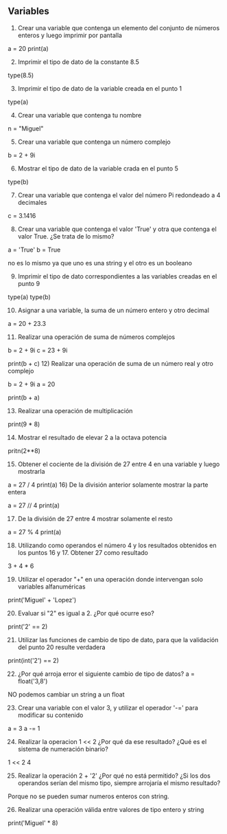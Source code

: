 ## Variables

1) Crear una variable que contenga un elemento del conjunto de números enteros y luego imprimir por pantalla

a = 20
print(a)

2) Imprimir el tipo de dato de la constante 8.5

type(8.5)

3) Imprimir el tipo de dato de la variable creada en el punto 1

type(a)

4) Crear una variable que contenga tu nombre

n = "Miguel"

5) Crear una variable que contenga un número complejo

b = 2 + 9i

6) Mostrar el tipo de dato de la variable crada en el punto 5

type(b)

7) Crear una variable que contenga el valor del número Pi redondeado a 4 decimales

c = 3.1416

8) Crear una variable que contenga el valor 'True' y otra que contenga el valor True. ¿Se trata de lo mismo?

a = 'True'
b = True

no es lo mismo ya que uno es una string y el otro es un booleano

9) Imprimir el tipo de dato correspondientes a las variables creadas en el punto 9

type(a)
type(b)


10) Asignar a una variable, la suma de un número entero y otro decimal

a = 20 + 23.3

11) Realizar una operación de suma de números complejos

b = 2 + 9i
c = 23 + 9i

print(b + c)
12) Realizar una operación de suma de un número real y otro complejo

b = 2 + 9i
a = 20

print(b + a)

13) Realizar una operación de multiplicación

print(9 * 8)

14) Mostrar el resultado de elevar 2 a la octava potencia

pritn(2**8)

15) Obtener el cociente de la división de 27 entre 4 en una variable y luego mostrarla

a = 27 / 4
print(a)
16) De la división anterior solamente mostrar la parte entera

a = 27 // 4
print(a)

17) De la división de 27 entre 4 mostrar solamente el resto

a = 27 % 4
print(a)

18) Utilizando como operandos el número 4 y los resultados obtenidos en los puntos 16 y 17. Obtener 27 como resultado

3 + 4 * 6

19) Utilizar el operador "+" en una operación donde intervengan solo variables alfanuméricas

print('Miguel' + 'Lopez')

20) Evaluar si "2" es igual a 2. ¿Por qué ocurre eso?

print('2' == 2)

21) Utilizar las funciones de cambio de tipo de dato, para que la validación del punto 20 resulte verdadera

print(int('2') == 2)

22) ¿Por qué arroja error el siguiente cambio de tipo de datos? a = float('3,8')

NO podemos cambiar un string a un float

23) Crear una variable con el valor 3, y utilizar el operador '-=' para modificar su contenido

a = 3
a -= 1

24) Realizar la operacion 1 << 2 ¿Por qué da ese resultado? ¿Qué es el sistema de numeración binario?

1 << 2 
4

25) Realizar la operación 2 + '2' ¿Por qué no está permitido? ¿Si los dos operandos serían del mismo tipo, siempre arrojaría el mismo resultado?

Porque no se pueden sumar numeros enteros con string.

26) Realizar una operación válida entre valores de tipo entero y string

print('Miguel' * 8)

